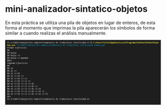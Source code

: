 # mini-analizador-sintatico-objetos
En esta práctica se utiliza una pila de objetos en lugar de enteros, de esta forma al momento que imprimas la pila aparecerán los símbolos de forma similar a cuando realizas el análisis manualmente.


[![Diagrama 2](https://github.com/adrianestevez/mini-analizador-sintatico-objetos/blob/main/Ejecucion.png)](https://github.com/adrianestevez/mini-analizador-sintatico-objetos/blob/main/Ejecucion.png)

